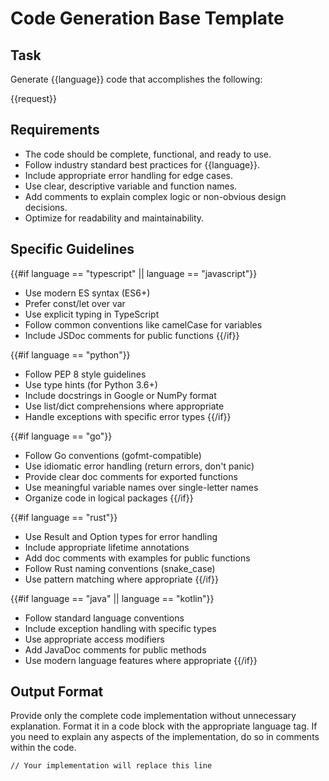 # Code Generation Base Template

## Task

Generate {{language}} code that accomplishes the following:

{{request}}

## Requirements

- The code should be complete, functional, and ready to use.
- Follow industry standard best practices for {{language}}.
- Include appropriate error handling for edge cases.
- Use clear, descriptive variable and function names.
- Add comments to explain complex logic or non-obvious design decisions.
- Optimize for readability and maintainability.

## Specific Guidelines

{{#if language == "typescript" || language == "javascript"}}
- Use modern ES syntax (ES6+)
- Prefer const/let over var
- Use explicit typing in TypeScript
- Follow common conventions like camelCase for variables
- Include JSDoc comments for public functions
{{/if}}

{{#if language == "python"}}
- Follow PEP 8 style guidelines
- Use type hints (for Python 3.6+)
- Include docstrings in Google or NumPy format
- Use list/dict comprehensions where appropriate
- Handle exceptions with specific error types
{{/if}}

{{#if language == "go"}}
- Follow Go conventions (gofmt-compatible)
- Use idiomatic error handling (return errors, don't panic)
- Provide clear doc comments for exported functions
- Use meaningful variable names over single-letter names
- Organize code in logical packages
{{/if}}

{{#if language == "rust"}}
- Use Result and Option types for error handling
- Include appropriate lifetime annotations
- Add doc comments with examples for public functions
- Follow Rust naming conventions (snake_case)
- Use pattern matching where appropriate
{{/if}}

{{#if language == "java" || language == "kotlin"}}
- Follow standard language conventions
- Include exception handling with specific types
- Use appropriate access modifiers
- Add JavaDoc comments for public methods
- Use modern language features where appropriate
{{/if}}

## Output Format

Provide only the complete code implementation without unnecessary explanation. Format it in a code block with the appropriate language tag. If you need to explain any aspects of the implementation, do so in comments within the code.

```{{language}}
// Your implementation will replace this line
```